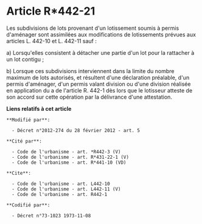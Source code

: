 # Article R*442-21

Les subdivisions de lots provenant d'un lotissement soumis à permis d'aménager sont assimilées aux modifications de
lotissements prévues aux articles L. 442-10 et L. 442-11 sauf : 

a) Lorsqu'elles consistent à détacher une partie d'un lot pour la rattacher à un lot contigu ; 

b) Lorsque ces subdivisions interviennent dans la limite du nombre maximum de lots autorisés, et résultent d'une déclaration
préalable, d'un permis d'aménager, d'un permis valant division ou d'une division réalisée en application du a de l'article R.
442-1 dès lors que le lotisseur atteste de son accord sur cette opération par la délivrance d'une attestation.

**Liens relatifs à cet article**

	**Modifié par**:

	  - Décret n°2012-274 du 28 février 2012 - art. 5

	**Cité par**:

	  - Code de l'urbanisme - art. *R442-3 (V)
	  - Code de l'urbanisme - art. R*431-22-1 (V)
	  - Code de l'urbanisme - art. R*441-10 (VD)

	**Cite**:

	  - Code de l'urbanisme - art. L442-10
	  - Code de l'urbanisme - art. L442-11 (V)
	  - Code de l'urbanisme - art. R442-1

	**Codifié par**:

	  - Décret n°73-1023 1973-11-08
